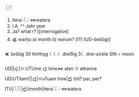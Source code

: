 𓆵𓆶𓆴  

1) itera𓇋𓆵𓇳⇔watera  
2) I.A. ^^ Jahr year  
3) Ja? what r? [[interrogative]  
4) 𒌗 warḫu a) month b) warum? [ITI (UD-šeššig)]  

𒌍 šeššig 30 thirthyg ☾☾☾ dreißig 3☾ drei-sickle SIN = moon  

UD||𒌒|🌣 UTUme 𒌓 time⇔ aten 🌣 athanna  
UD/UT/tam!||𒌓|🌣uTuam time|𒌚  ḥiš? par, per?  
ITU|𓆵𓆶𓆴|𒌚|month|itera𓇋𓆵𓇳⇔watera  